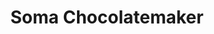 ---
title: "Soma Chocolatemaker"
url: /toronto/soma-chocolatemaker-tank-house-lane/
shop: Schokolade
---